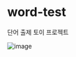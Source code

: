 # word-test
단어 출제 토이 프로젝트

![image](https://github.com/riceCakeSsamanKo/word-test/assets/121627245/3eeb1beb-2325-4ec2-b8b8-13781a074d34)
